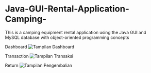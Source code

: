 # Java-GUI-Rental-Application-Camping-
This is a camping equipment rental application using the Java GUI and MySQL database with object-oriented programming concepts

Dashboard
![Tampilan Dashboard](https://user-images.githubusercontent.com/122524103/212946455-4627bddd-8793-4db2-928f-2bf02d98db73.png)

Transaction
![Tampilan Transaksi](https://user-images.githubusercontent.com/122524103/212946586-b74b36e6-7975-4a63-ade3-57e8b1f4eefb.png)

Return
![Tampilan Pengembalian](https://user-images.githubusercontent.com/122524103/213134978-d8c1cb51-f188-47ff-a043-51338d874b08.png)
